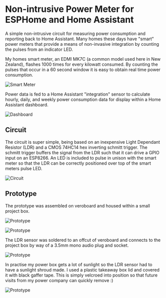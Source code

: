# Non-intrusive Power Meter for ESPHome and Home Assistant
A simple non-intrusive circuit for measuring power consumption and reporting back to Home Assistant. Many homes these days have "smart" power meters that provide a means of non-invasive integration by counting the pulses from an indicator LED.

My homes smart meter, an EDMI MK7C (a common model used here in New Zealand), flashes 1000 times for every kilowatt consumed. By counting the pulses that occur in a 60 second window it is easy to obtain real time power consumption.

![Smart Meter](Images/smart_meter.jpg)

Power data is fed to a Home Assistant "integration" sensor to calculate hourly, daily, and weekly power consumption data for display within a Home Assistant dashboard.

![Dashboard](Images/Dashboard.jpg)

## Circuit
The circuit is super simple, being based on an inexpensive Light Dependant Resistor (LDR) and a CMOS 74HC14 hex inverting schmitt trigger. The schmitt trigger buffers the signal from the LDR such that it can drive a GPIO input on an ESP8266. An LED is included to pulse in unison with the smart meter so that the LDR can be correctly positioned over top of the smart meters pulse LED.

![Circuit](Images/circuit.png)

## Prototype

The prototype was assembled on veroboard and housed within a small project box.

![Prototype](Images/prototype.jpg)

![Prototype](Images/prototype_showing_sockets.jpg)

The LDR sensor was soldered to an offcut of veroboard and connects to the project box by way of a 3.5mm mono audio plug and socket.

![Prototype](Images/sensor.jpg)

In practise my power box gets a lot of sunlight so the LDR sensor had to have a sunlight shroud made. I used a plastic takeaway box lid and covered it with black gaffer tape. This is simply velcroed into position so that future visits from my power company can quickly remove :)

![Prototype](Images/sensor_shroud.jpg)
